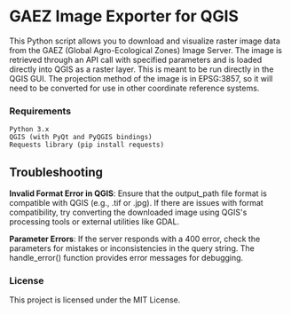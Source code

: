 # GAEZ Image Exporter for QGIS

This Python script allows you to download and visualize raster image data from the GAEZ (Global Agro-Ecological Zones) Image Server. The image is retrieved through an API call with specified parameters and is loaded directly into QGIS as a raster layer. This is meant to be run directly in the QGIS GUI. The projection method of the image is in EPSG:3857, so it will need to be converted for use in other coordinate reference systems.

### Requirements

    Python 3.x
    QGIS (with PyQt and PyQGIS bindings)
    Requests library (pip install requests)


## Troubleshooting

**Invalid Format Error in QGIS**: Ensure that the output_path file format is compatible with QGIS (e.g., .tif or .jpg). If there are issues with format compatibility, try converting the downloaded image using QGIS's processing tools or external utilities like GDAL.

**Parameter Errors**: If the server responds with a 400 error, check the parameters for mistakes or inconsistencies in the query string. The handle_error() function provides error messages for debugging.

### License

This project is licensed under the MIT License.
